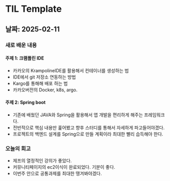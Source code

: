 # TIL Template

## 날짜: 2025-02-11

### 새로 배운 내용
#### 주제 1: 크램폴린 IDE
- 카카오의 KrampolineIDE를 활용해서 컨테이너를 생성하는 법
- IDE에서 git 저장소 연동하는 방법
- Kargo를 통해해 배포 하는 법
- 카카오버전의 Docker, k8s, argo.

#### 주제 2: Spring boot
- 기존에 배웠던 JAVA와 Spring을 활용해서 앱 개발을 편리하게 해주는 프레임워크다.
- 전반적으로 핵심 내용만 훑어봤고 향후 스터디를 통해서 자세하게 파고들어야겠다.
- 프로젝트의 백엔드 설계를 Spring으로 만들 계획이라 최대한 빨리 습득해야 한다.

### 오늘의 회고
- 제프의 열정적인 강의가 좋았다.
- 커뮤니티페이지의 ec2이식이 완료되었다. 기분이 좋다.
- 이번주 안으로 공통과제를 최대한 땡겨봐야겠다.